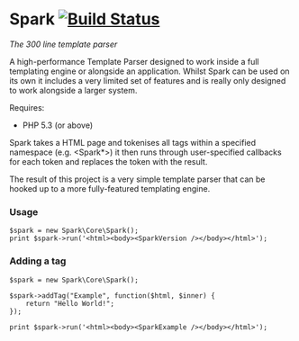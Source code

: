 Spark [![Build Status](https://travis-ci.org/SkylarKelty/Spark.png?branch=master)](https://travis-ci.org/SkylarKelty/Spark)
=====
*The 300 line template parser*

A high-performance Template Parser designed to work inside a full templating engine or alongside an application.
Whilst Spark can be used on its own it includes a very limited set of features and is really only designed to work alongside a larger system.

Requires:
  - PHP 5.3 (or above)

Spark takes a HTML page and tokenises all tags within a specified namespace (e.g. <Spark*>) it then runs through user-specified callbacks for each token and replaces the token with the result.

The result of this project is a very simple template parser that can be hooked up to a more fully-featured templating engine.

### Usage
```
$spark = new Spark\Core\Spark();
print $spark->run('<html><body><SparkVersion /></body></html>');
```

### Adding a tag
```
$spark = new Spark\Core\Spark();

$spark->addTag("Example", function($html, $inner) {
    return "Hello World!";
});

print $spark->run('<html><body><SparkExample /></body></html>');
```